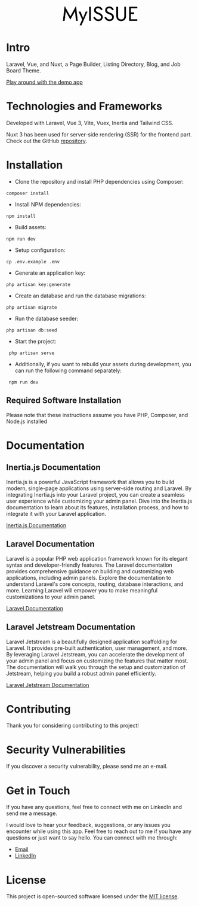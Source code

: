 <p align="center" dir="auto">
<img width="200" style="max-width: 100%;" src="public/logo/logo.svg" alt="Logo">
</p>

# Intro

Laravel, Vue, and Nuxt, a Page Builder, Listing Directory, Blog, and Job Board Theme.

[Play around with the demo app](https://www.myissue.io)

# Technologies and Frameworks

Developed with Laravel, Vue 3, Vite, Vuex, Inertia and Tailwind CSS.

Nuxt 3 has been used for server-side rendering (SSR) for the frontend part. Check out the GitHub [repository](https://github.com/qaiswardag/nuxt_directory_and_job_board_theme?tab=readme-ov-file).

# Installation

-   Clone the repository and install PHP dependencies using Composer:

```
composer install
```

-   Install NPM dependencies:

```
npm install
```

-   Build assets:

```
npm run dev
```

-   Setup configuration:

```
cp .env.example .env
```

-   Generate an application key:

```
php artisan key:generate
```

-   Create an database and run the database migrations:

```
php artisan migrate
```

-   Run the database seeder:

```
php artisan db:seed
```

-   Start the project:

```
 php artisan serve
```

-   Additionally, if you want to rebuild your assets during development, you can run the following command separately:

```
 npm run dev
```

## Required Software Installation

Please note that these instructions assume you have PHP, Composer, and Node.js installed

# Documentation

## Inertia.js Documentation

Inertia.js is a powerful JavaScript framework that allows you to build modern, single-page applications using server-side routing and Laravel. By integrating Inertia.js into your Laravel project, you can create a seamless user experience while customizing your admin panel. Dive into the Inertia.js documentation to learn about its features, installation process, and how to integrate it with your Laravel application.

[Inertia.js Documentation](https://inertiajs.com/)

## Laravel Documentation

Laravel is a popular PHP web application framework known for its elegant syntax and developer-friendly features. The Laravel documentation provides comprehensive guidance on building and customizing web applications, including admin panels. Explore the documentation to understand Laravel's core concepts, routing, database interactions, and more. Learning Laravel will empower you to make meaningful customizations to your admin panel.

[Laravel Documentation](https://laravel.com/docs/10.x)

## Laravel Jetstream Documentation

Laravel Jetstream is a beautifully designed application scaffolding for Laravel. It provides pre-built authentication, user management, and more. By leveraging Laravel Jetstream, you can accelerate the development of your admin panel and focus on customizing the features that matter most. The documentation will walk you through the setup and customization of Jetstream, helping you build a robust admin panel efficiently.

[Laravel Jetstream Documentation](https://jetstream.laravel.com/introduction.html)

# Contributing

Thank you for considering contributing to this project!

# Security Vulnerabilities

If you discover a security vulnerability, please send me an e-mail.

# Get in Touch

If you have any questions, feel free to connect with me on LinkedIn and send me a message.

I would love to hear your feedback, suggestions, or any issues you encounter while using this app. Feel free to reach out to me if you have any questions or just want to say hello. You can connect with me through:

-   [Email](mailto:qais.wardag@outlook.com)
-   [LinkedIn](https://www.linkedin.com/in/qaiswardag)

# License

This project is open-sourced software licensed under the [MIT license](https://opensource.org/licenses/MIT).
